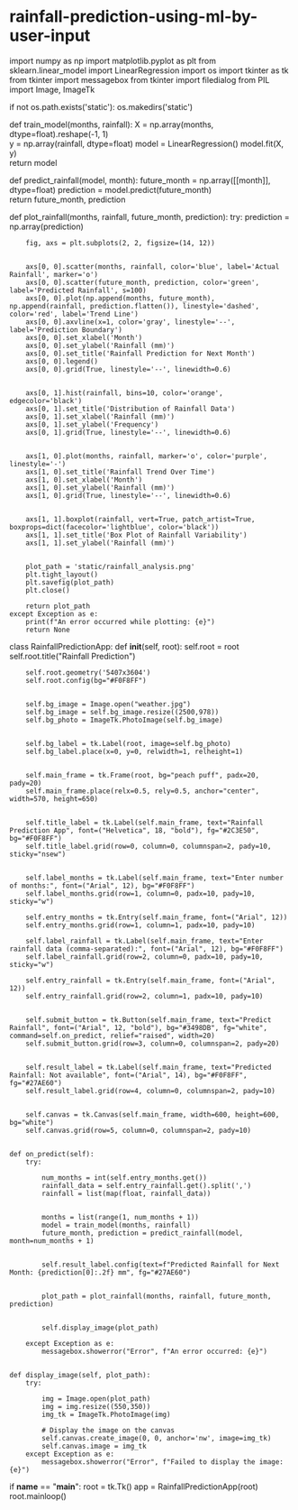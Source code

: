 # rainfall-prediction-using-ml-by-user-input
import numpy as np
import matplotlib.pyplot as plt
from sklearn.linear_model import LinearRegression
import os
import tkinter as tk
from tkinter import messagebox
from tkinter import filedialog
from PIL import Image, ImageTk


if not os.path.exists('static'):
    os.makedirs('static')


def train_model(months, rainfall):
    X = np.array(months, dtype=float).reshape(-1, 1)  
    y = np.array(rainfall, dtype=float)
    model = LinearRegression()
    model.fit(X, y)  
    return model


def predict_rainfall(model, month):
    future_month = np.array([[month]], dtype=float)
    prediction = model.predict(future_month)  
    return future_month, prediction


def plot_rainfall(months, rainfall, future_month, prediction):
    try:
        prediction = np.array(prediction)
        
        fig, axs = plt.subplots(2, 2, figsize=(14, 12))  
        
        
        axs[0, 0].scatter(months, rainfall, color='blue', label='Actual Rainfall', marker='o')
        axs[0, 0].scatter(future_month, prediction, color='green', label='Predicted Rainfall', s=100)
        axs[0, 0].plot(np.append(months, future_month), np.append(rainfall, prediction.flatten()), linestyle='dashed', color='red', label='Trend Line')
        axs[0, 0].axvline(x=1, color='gray', linestyle='--', label='Prediction Boundary')
        axs[0, 0].set_xlabel('Month')
        axs[0, 0].set_ylabel('Rainfall (mm)')
        axs[0, 0].set_title('Rainfall Prediction for Next Month')
        axs[0, 0].legend()
        axs[0, 0].grid(True, linestyle='--', linewidth=0.6)

        
        axs[0, 1].hist(rainfall, bins=10, color='orange', edgecolor='black')
        axs[0, 1].set_title('Distribution of Rainfall Data')
        axs[0, 1].set_xlabel('Rainfall (mm)')
        axs[0, 1].set_ylabel('Frequency')
        axs[0, 1].grid(True, linestyle='--', linewidth=0.6)

        
        axs[1, 0].plot(months, rainfall, marker='o', color='purple', linestyle='-')
        axs[1, 0].set_title('Rainfall Trend Over Time')
        axs[1, 0].set_xlabel('Month')
        axs[1, 0].set_ylabel('Rainfall (mm)')
        axs[1, 0].grid(True, linestyle='--', linewidth=0.6)

        
        axs[1, 1].boxplot(rainfall, vert=True, patch_artist=True, boxprops=dict(facecolor='lightblue', color='black'))
        axs[1, 1].set_title('Box Plot of Rainfall Variability')
        axs[1, 1].set_ylabel('Rainfall (mm)')

        
        plot_path = 'static/rainfall_analysis.png'
        plt.tight_layout()  
        plt.savefig(plot_path)
        plt.close()

        return plot_path
    except Exception as e:
        print(f"An error occurred while plotting: {e}")
        return None


class RainfallPredictionApp:
    def __init__(self, root):
        self.root = root
        self.root.title("Rainfall Prediction")

        self.root.geometry('5407x3604') 
        self.root.config(bg="#F0F8FF")

        
        self.bg_image = Image.open("weather.jpg")  
        self.bg_image = self.bg_image.resize((2500,978))   
        self.bg_photo = ImageTk.PhotoImage(self.bg_image)
        
        
        self.bg_label = tk.Label(root, image=self.bg_photo)
        self.bg_label.place(x=0, y=0, relwidth=1, relheight=1) 

       
        self.main_frame = tk.Frame(root, bg="peach puff", padx=20, pady=20)  
        self.main_frame.place(relx=0.5, rely=0.5, anchor="center", width=570, height=650) 

    
        self.title_label = tk.Label(self.main_frame, text="Rainfall Prediction App", font=("Helvetica", 18, "bold"), fg="#2C3E50", bg="#F0F8FF")
        self.title_label.grid(row=0, column=0, columnspan=2, pady=10, sticky="nsew")

        
        self.label_months = tk.Label(self.main_frame, text="Enter number of months:", font=("Arial", 12), bg="#F0F8FF")
        self.label_months.grid(row=1, column=0, padx=10, pady=10, sticky="w")

        self.entry_months = tk.Entry(self.main_frame, font=("Arial", 12))
        self.entry_months.grid(row=1, column=1, padx=10, pady=10)

        self.label_rainfall = tk.Label(self.main_frame, text="Enter rainfall data (comma-separated):", font=("Arial", 12), bg="#F0F8FF")
        self.label_rainfall.grid(row=2, column=0, padx=10, pady=10, sticky="w")

        self.entry_rainfall = tk.Entry(self.main_frame, font=("Arial", 12))
        self.entry_rainfall.grid(row=2, column=1, padx=10, pady=10)

        
        self.submit_button = tk.Button(self.main_frame, text="Predict Rainfall", font=("Arial", 12, "bold"), bg="#3498DB", fg="white", command=self.on_predict, relief="raised", width=20)
        self.submit_button.grid(row=3, column=0, columnspan=2, pady=20)

        
        self.result_label = tk.Label(self.main_frame, text="Predicted Rainfall: Not available", font=("Arial", 14), bg="#F0F8FF", fg="#27AE60")
        self.result_label.grid(row=4, column=0, columnspan=2, pady=10)

        
        self.canvas = tk.Canvas(self.main_frame, width=600, height=600, bg="white") 
        self.canvas.grid(row=5, column=0, columnspan=2, pady=10)

    
    def on_predict(self):
        try:
            
            num_months = int(self.entry_months.get())
            rainfall_data = self.entry_rainfall.get().split(',')
            rainfall = list(map(float, rainfall_data))

        
            months = list(range(1, num_months + 1))
            model = train_model(months, rainfall)
            future_month, prediction = predict_rainfall(model, month=num_months + 1)

           
            self.result_label.config(text=f"Predicted Rainfall for Next Month: {prediction[0]:.2f} mm", fg="#27AE60")

            
            plot_path = plot_rainfall(months, rainfall, future_month, prediction)

            
            self.display_image(plot_path)

        except Exception as e:
            messagebox.showerror("Error", f"An error occurred: {e}")

    
    def display_image(self, plot_path):
        try:
            
            img = Image.open(plot_path)
            img = img.resize((550,350))  
            img_tk = ImageTk.PhotoImage(img)
            
            # Display the image on the canvas
            self.canvas.create_image(0, 0, anchor='nw', image=img_tk)
            self.canvas.image = img_tk  
        except Exception as e:
            messagebox.showerror("Error", f"Failed to display the image: {e}")

if __name__ == "__main__":
    root = tk.Tk()
    app = RainfallPredictionApp(root)
    root.mainloop()
